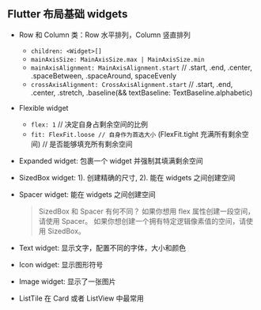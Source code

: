 ## Flutter 布局基础 widgets

- Row 和 Column 类：Row 水平排列，Column 竖直排列
    - `children: <Widget>[]`
    - `mainAxisSize: MainAxisSize.max | MainAxisSize.min`
    - `mainAxisAlignment: MainAxisAlignment.start` // .start, .end, .center, .spaceBetween, .spaceAround, spaceEvenly
    - `crossAxisAlignment: CrossAxisAlignment.start` // .start, .end, .center, .stretch, .baseline(&& textBaseline: TextBaseline.alphabetic)
    
- Flexible widget
    - `flex: 1` // 决定自身占剩余空间的比例
    - `fit: FlexFit.loose // 自身作为首选大小` (FlexFit.tight 充满所有剩余空间) // 是否能够填充所有剩余空间

- Expanded widget: 包裹一个 widget 并强制其填满剩余空间

- SizedBox widget: 1). 创建精确的尺寸, 2). 能在 widgets 之间创建空间

- Spacer widget: 能在 widgets 之间创建空间

    > SizedBox 和 Spacer 有何不同？
    > 如果你想用 flex 属性创建一段空间，请使用 Spacer。
    > 如果你想创建一个拥有特定逻辑像素值的空间，请使用 SizedBox。

- Text widget: 显示文字，配置不同的字体，大小和颜色

- Icon widget: 显示图形符号
  
- Image widget: 显示了一张图片

- ListTile 在 Card 或者 ListView 中最常用


